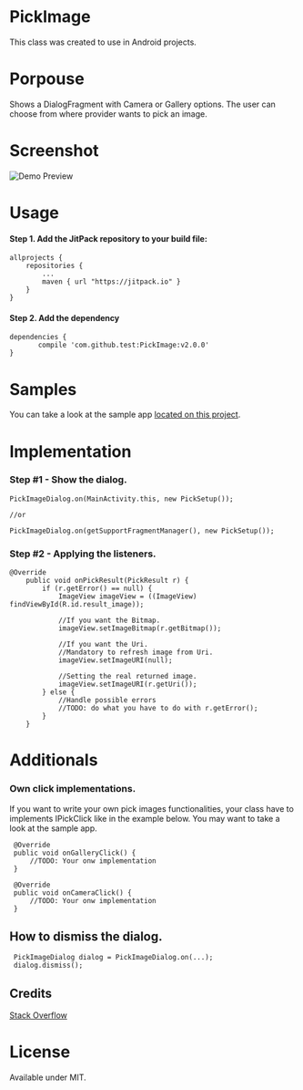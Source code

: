 # PickImage

This class was created to use in Android projects.

# Porpouse
Shows a DialogFragment with Camera or Gallery options. The user can choose from where provider wants to pick an image.

# Screenshot
![Demo Preview](screenshot/img.gif? "Demo Preview")

# Usage

#### Step 1. Add the JitPack repository to your build file:

    allprojects {
		repositories {
			...
			maven { url "https://jitpack.io" }
		}
	}

#### Step 2. Add the dependency

    dependencies {
           compile 'com.github.test:PickImage:v2.0.0'
	}

# Samples
 You can take a look at the sample app [located on this project](/app/).


# Implementation

### Step #1 - Show the dialog.
    PickImageDialog.on(MainActivity.this, new PickSetup());
    
    //or 
    
    PickImageDialog.on(getSupportFragmentManager(), new PickSetup());

### Step #2 - Applying the listeners.

    @Override
        public void onPickResult(PickResult r) {
            if (r.getError() == null) {
                ImageView imageView = ((ImageView) findViewById(R.id.result_image));
    
                //If you want the Bitmap.
                imageView.setImageBitmap(r.getBitmap());
    
                //If you want the Uri.
                //Mandatory to refresh image from Uri.
                imageView.setImageURI(null);
    
                //Setting the real returned image.
                imageView.setImageURI(r.getUri());
            } else {
                //Handle possible errors
                //TODO: do what you have to do with r.getError();
            }
        }
        


# Additionals

### Own click implementations.
 If you want to write your own pick images functionalities, your class have to implements IPickClick like in the example below.
 You may want to take a look at the sample app.
 
     @Override
     public void onGalleryClick() {
         //TODO: Your onw implementation
     }
 
     @Override
     public void onCameraClick() {
         //TODO: Your onw implementation
     }
     
## How to dismiss the dialog.
     PickImageDialog dialog = PickImageDialog.on(...);
     dialog.dismiss();

## Credits
[Stack Overflow](http://stackoverflow.com)
     
# License
Available under MIT.
